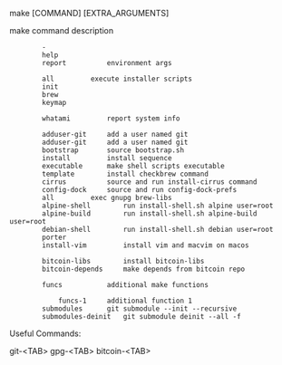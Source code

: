 make [COMMAND] [EXTRA_ARGUMENTS]	

 make	  	command			description
 	
 	      	-
 	      	help
 	      	report			environment args
 	
 	      	all			execute installer scripts
 	      	init
 	      	brew
 	      	keymap
 	
 	      	whatami			report system info
 	
 	      	adduser-git		add a user named git
 	      	adduser-git		add a user named git
 	      	bootstrap		source bootstrap.sh
 	      	install		 	install sequence
 	      	executable		make shell scripts executable
 	      	template		install checkbrew command
 	      	cirrus			source and run install-cirrus command
 	      	config-dock		source and run config-dock-prefs
 	      	all			exec gnupg brew-libs
 	      	alpine-shell		run install-shell.sh alpine user=root
 	      	alpine-build		run install-shell.sh alpine-build user=root
 	      	debian-shell		run install-shell.sh debian user=root
 	      	porter
 	      	install-vim			install vim and macvim on macos
 	
 	      	bitcoin-libs		install bitcoin-libs
 	      	bitcoin-depends		make depends from bitcoin repo
 	
 	      	funcs			additional make functions
 	
 	      		funcs-1		additional function 1
 	      	submodules		git submodule --init --recursive
 	      	submodules-deinit	git submodule deinit --all -f

Useful Commands:

git-\<TAB>
gpg-\<TAB>
bitcoin-\<TAB>

